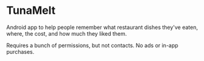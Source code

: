 # TunaMelt

Android app to help people remember what restaurant dishes they've eaten, where, the cost, and how much they liked them.

Requires a bunch of permissions, but not contacts.  No ads or in-app purchases.
